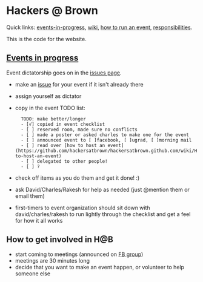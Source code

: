 # Hackers @ Brown

Quick links: [events-in-progress][1], [wiki][3], [how to run an event][3], [responsibilities][4].

This is the code for the website.

## [Events in progress][1]
Event dictatorship goes on in the [issues page][1].
- make an [issue][1] for your event if it isn't already there
- assign yourself as dictator
- copy in the event TODO list:

        TODO: make better/longer
        - [√] copied in event checklist
        - [ ] reserved room, made sure no conflicts        
        - [ ] made a poster or asked charles to make one for the event        
        - [ ] announced event to [ ]facebook, [ ]ugrad, [ ]morning mail
        - [ ] read over [how to host an event](https://github.com/hackersatbrown/hackersatbrown.github.com/wiki/How-to-host-an-event)                
        - [ ] delegated to other people!
        - [ ] ?

- check off items as you do them and get it done! :)
- ask David/Charles/Rakesh for help as needed (just @mention them or email them)
- first-timers to event organization should sit down with david/charles/rakesh 
  to run lightly through the checklist and get a feel for how it all works

## How to get involved in H@B
- start coming to meetings (announced on [FB group][2])
- meetings are 30 minutes long
- decide that you want to make an event happen, or volunteer to help someone
  else


[1]:https://github.com/hackersatbrown/hackersatbrown.github.com/issues?state=open
[2]:https://www.facebook.com/groups/hackersatbrown
[3]:https://github.com/hackersatbrown/hackersatbrown.github.com/wiki/_pages
[4]:https://github.com/hackersatbrown/hackersatbrown.github.com/wiki/Responsibilities

